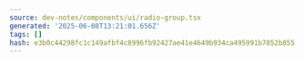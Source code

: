 ```yaml
---
source: dev-notes/components/ui/radio-group.tsx
generated: '2025-06-08T13:21:01.656Z'
tags: []
hash: e3b0c44298fc1c149afbf4c8996fb92427ae41e4649b934ca495991b7852b855
---
```


